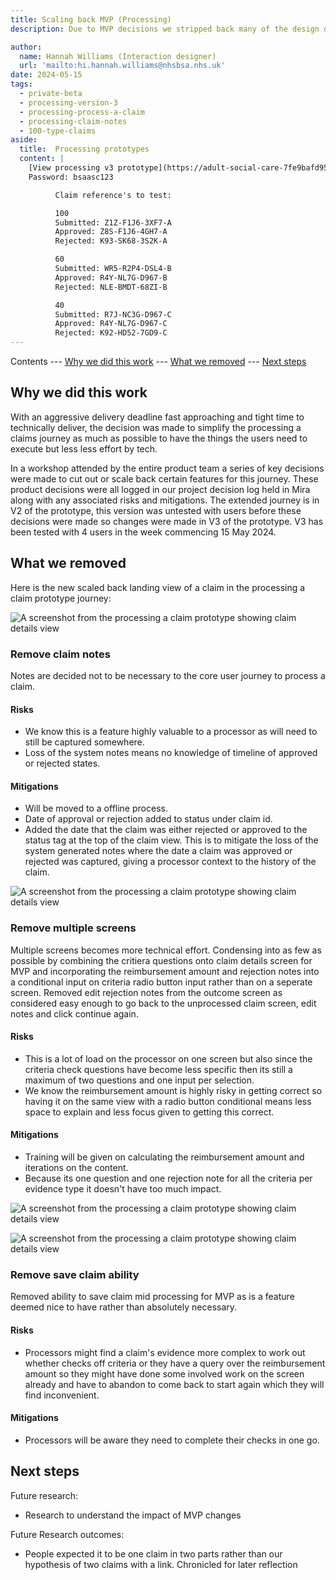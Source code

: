 ```yaml
---
title: Scaling back MVP (Processing)
description: Due to MVP decisions we stripped back many of the design decisions to accommodate quicker technical delivery. 

author:
  name: Hannah Williams (Interaction designer)
  url: 'mailto:hi.hannah.williams@nhsbsa.nhs.uk'
date: 2024-05-15
tags:
  - private-beta
  - processing-version-3
  - processing-process-a-claim
  - processing-claim-notes
  - 100-type-claims
aside:
  title:  Processing prototypes
  content: |
    [View processing v3 prototype](https://adult-social-care-7fe9bafd955a.herokuapp.com/processing/prototypes/design/v3/) 
    Password: bsaasc123

          Claim reference's to test:

          100
          Submitted: Z1Z-F1J6-3XF7-A
          Approved: Z8S-F1J6-4GH7-A
          Rejected: K93-SK68-3S2K-A

          60
          Submitted: WR5-R2P4-DSL4-B
          Approved: R4Y-NL7G-D967-B
          Rejected: NLE-BMDT-68ZI-B

          40
          Submitted: R7J-NC3G-D967-C
          Approved: R4Y-NL7G-D967-C
          Rejected: K92-HD52-7GD9-C
---
```


Contents
--- [Why we did this work](#why-we-did-this-work)
--- [What we removed](#what-we-removed)
--- [Next steps](#next-steps)

## Why we did this work

With an aggressive delivery deadline fast approaching and tight time to technically deliver, the decision was made to simplify the processing a claims journey as much as possible to have the things the users need to execute but less less effort by tech. 

In a workshop attended by the entire product team a series of key decisions were made to cut out or scale back certain features for this journey. These product decisions were all logged in our project decision log held in Mira along with any associated risks and mitigations. The extended journey is in V2 of the prototype, this version was untested with users before these decisions were made so changes were made in V3 of the prototype. V3 has been tested with 4 users in the week commencing 15 May 2024.


## What we removed

Here is the new scaled back landing view of a claim in the processing a claim prototype journey:

![A screenshot from the processing a claim prototype showing claim details view](claim-details-v3.png "Claim details view of a unprocessed claim")

### Remove claim notes

Notes are decided not to be necessary to the core user journey to process a claim.

#### Risks

- We know this is a feature highly valuable to a processor as will need to still be captured somewhere. 
- Loss of the system notes means no knowledge of timeline of approved or rejected states. 

#### Mitigations

- Will be moved to a offline process. 
- Date of approval or rejection added to status under claim id.
- Added the date that the claim was either rejected or approved to the status tag at the top of the claim view. This is to mitigate the loss of the system generated notes where the date a claim was approved or rejected was captured, giving a processor context to the history of the claim. 

![A screenshot from the processing a claim prototype showing claim details view](approved-claim.png "Approved claim with success banner and date on status")


### Remove multiple screens

Multiple screens becomes more technical effort. Condensing into as few as possible by combining the critiera questions onto claim details screen for MVP and incorporating the reimbursement amount and rejection notes into a conditional input on criteria radio button input rather than on a seperate screen. Removed edit rejection notes from the outcome screen as considered easy enough to go back to the unprocessed claim screen, edit notes and click continue again.

#### Risks

- This is a lot of load on the processor on one screen but also since the criteria check questions have become less specific then its still a maximum of two questions and one input per selection.
- We know the reimbursement amount is highly risky in getting correct so having it on the same view with a radio button conditional means less space to explain and less focus given to getting this correct.

#### Mitigations

- Training will be given on calculating the reimbursement amount and iterations on the content.
- Because its one question and one rejection note for all the criteria per evidence type it doesn't have too much impact.

![A screenshot from the processing a claim prototype showing claim details view](claim-details-yes.png "Claim details view with yes checked radio selections")

![A screenshot from the processing a claim prototype showing claim details view](claim-details-no.png "Claim details view with no checked radio selections")


### Remove save claim ability 

Removed ability to save claim mid processing for MVP as is a feature deemed nice to have rather than absolutely necessary.

#### Risks

- Processors might find a claim's evidence more complex to work out whether checks off criteria or they have a query over the reimbursement amount so they might have done some involved work on the screen already and have to abandon to come back to start again which they will find inconvenient.  

#### Mitigations

- Processors will be aware they need to complete their checks in one go.

## Next steps

Future research:
- Research to understand the impact of MVP changes


Future Research outcomes:
- People expected it to be one claim in two parts rather than our hypothesis of two claims with a link. Chronicled for later reflection


